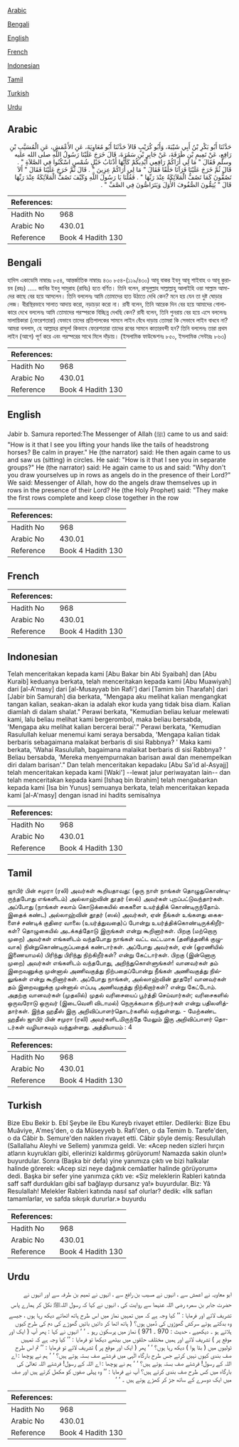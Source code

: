 [Arabic](#arabic)

[Bengali](#bengali)

[English](#english)

[French](#french)

[Indonesian](#indonesian)

[Tamil](#tamil)

[Turkish](#turkish)

[Urdu](#urdu)

## Arabic


<div dir="rtl" lang="ar" style={{fontSize:'larger',backgroundColor:'#f8f9fa',padding:20}}>
حَدَّثَنَا أَبُو بَكْرِ بْنُ أَبِي شَيْبَةَ، وَأَبُو كُرَيْبٍ قَالاَ حَدَّثَنَا أَبُو مُعَاوِيَةَ، عَنِ الأَعْمَشِ، عَنِ الْمُسَيَّبِ بْنِ رَافِعٍ، عَنْ تَمِيمِ بْنِ طَرَفَةَ، عَنْ جَابِرِ بْنِ سَمُرَةَ، قَالَ خَرَجَ عَلَيْنَا رَسُولُ اللَّهِ صلى الله عليه وسلم فَقَالَ ‏"‏ مَا لِي أَرَاكُمْ رَافِعِي أَيْدِيكُمْ كَأَنَّهَا أَذْنَابُ خَيْلٍ شُمْسٍ اسْكُنُوا فِي الصَّلاَةِ ‏"‏ ‏.‏ قَالَ ثُمَّ خَرَجَ عَلَيْنَا فَرَآنَا حَلَقًا فَقَالَ ‏"‏ مَا لِي أَرَاكُمْ عِزِينَ ‏"‏ ‏.‏ قَالَ ثُمَّ خَرَجَ عَلَيْنَا فَقَالَ ‏"‏ أَلاَ تَصُفُّونَ كَمَا تَصُفُّ الْمَلاَئِكَةُ عِنْدَ رَبِّهَا ‏"‏ ‏.‏ فَقُلْنَا يَا رَسُولَ اللَّهِ وَكَيْفَ تَصُفُّ الْمَلاَئِكَةُ عِنْدَ رَبِّهَا قَالَ ‏"‏ يُتِمُّونَ الصُّفُوفَ الأُوَلَ وَيَتَرَاصُّونَ فِي الصَّفِّ ‏"‏ ‏.‏
</div>
<div style={{backgroundColor:'#f8f9fa',padding:20, marginBottom: 10}}><table> <thead> <tr> <th>References:</th> <th></th> </tr> </thead> <tbody><tr><td>Hadith No</td><td>968</td></tr><tr><td>Arabic No</td><td>430.01</td></tr><tr><td>Reference</td><td>Book 4 Hadith 130</td></tr></tbody></table></div>

## Bengali


<div dir="ltr" lang="bn" style={{fontSize:'larger',backgroundColor:'#f8f9fa',padding:20}}>
হাদিস একাডেমি নাম্বারঃ ৮৫৪, আন্তর্জাতিক নাম্বারঃ ৪৩০ ৮৫৪-(১১৯/৪৩০) আবূ বাকর ইবনু আবূ শাইবাহ ও আবূ কুরায়ব (রহঃ) ..... জাবির ইবনু সামুরাহ (রাযিঃ) হতে বর্ণিত। তিনি বলেন, রাসূলুল্লাহ সাল্লাল্লাহু আলাইহি ওয়া সাল্লাম আমাদের কাছে বের হয়ে আসলেন। তিনি বললেনঃ আমি তোমাদের হাত উঠাতে দেখি কেন? মনে হয় যেন তা দুষ্ট ঘোড়ার লেজ। ধীরস্থিরভাবে সালাত আদায় করো, নড়াচড়া করো না। রাবী বলেন, তিনি আরেক দিন বের হয়ে আমাদের গোলাকারে দেখে বললেনঃ আমি তোমাদের পরস্পরকে বিচ্ছিন্ন দেখছি কেন? রাবী বলেন, তিনি পুনরায় বের হয়ে এসে বললেনঃ মালায়িকারা (ফেরেশতারা) যেভাবে তাদের প্রতিপালকের সামনে লাইন বেঁধে দাড়ায় তোমরা কি সেভাবে লাইন বাধবে না? আমরা বললাম, হে আল্লাহর রাসূল! কিভাবে ফেরেশতারা তাদের রবের সামনে কাতারবন্দী হন? তিনি বললেনঃ তারা প্রথম লাইন (আগে) পূর্ণ করে এবং পরস্পরের সাথে মিলে দাঁড়ায়। (ইসলামিক ফাউন্ডেশনঃ ৮৫০, ইসলামিক সেন্টারঃ ৮৬৩)
</div>
<div style={{backgroundColor:'#f8f9fa',padding:20, marginBottom: 10}}><table> <thead> <tr> <th>References:</th> <th></th> </tr> </thead> <tbody><tr><td>Hadith No</td><td>968</td></tr><tr><td>Arabic No</td><td>430.01</td></tr><tr><td>Reference</td><td>Book 4 Hadith 130</td></tr></tbody></table></div>

## English


<div dir="ltr" lang="en" style={{fontSize:'larger',backgroundColor:'#f8f9fa',padding:20}}>
Jabir b. Samura reported:The Messenger of Allah (ﷺ) came to us and said: "How is it that I see you lifting your hands like the tails of headstrong horses? Be calm in prayer." He (the narrator) said: He then again came to us and saw us (sitting) in circles. He said: "How is it that I see you in separate groups?" He (the narrator) said: He again came to us and said: "Why don't you draw yourselves up in rows as angels do in the presence of their Lord?" We said: Messenger of Allah, how do the angels draw themselves up in rows in the presence of their Lord? He (the Holy Prophet) said: "They make the first rows complete and keep close together in the row
</div>
<div style={{backgroundColor:'#f8f9fa',padding:20, marginBottom: 10}}><table> <thead> <tr> <th>References:</th> <th></th> </tr> </thead> <tbody><tr><td>Hadith No</td><td>968</td></tr><tr><td>Arabic No</td><td>430.01</td></tr><tr><td>Reference</td><td>Book 4 Hadith 130</td></tr></tbody></table></div>

## French


<div dir="ltr" lang="fr" style={{fontSize:'larger',backgroundColor:'#f8f9fa',padding:20}}>

</div>
<div style={{backgroundColor:'#f8f9fa',padding:20, marginBottom: 10}}><table> <thead> <tr> <th>References:</th> <th></th> </tr> </thead> <tbody><tr><td>Hadith No</td><td>968</td></tr><tr><td>Arabic No</td><td>430.01</td></tr><tr><td>Reference</td><td>Book 4 Hadith 130</td></tr></tbody></table></div>

## Indonesian


<div dir="ltr" lang="id" style={{fontSize:'larger',backgroundColor:'#f8f9fa',padding:20}}>
Telah menceritakan kepada kami [Abu Bakar bin Abi Syaibah] dan [Abu Kuraib] keduanya berkata, telah menceritakan kepada kami [Abu Muawiyah] dari [al-A'masy] dari [al-Musayyab bin Rafi'] dari [Tamim bin Tharafah] dari [Jabir bin Samurah] dia berkata, "Mengapa aku melihat kalian mengangkat tangan kalian, seakan-akan ia adalah ekor kuda yang tidak bisa diam. Kalian diamlah di dalam shalat." Perawi berkata, "Kemudian beliau keluar melewati kami, lalu beliau melihat kami bergerombol, maka beliau bersabda, 'Mengapa aku melihat kalian bercerai berai'." Perawi berkata, "Kemudian Rasulullah keluar menemui kami seraya bersabda, 'Mengapa kalian tidak berbaris sebagaimana malaikat berbaris di sisi Rabbnya? ' Maka kami berkata, 'Wahai Rasulullah, bagaimana malaikat berbaris di sisi Rabbnya? ' Beliau bersabda, 'Mereka menyempurnakan barisan awal dan menempelkan diri dalam barisan'." Dan telah menceritakan kepadaku [Abu Sa'id al-Asyajj] telah menceritakan kepada kami [Waki'] --lewat jalur periwayatan lain-- dan telah menceritakan kepada kami [Ishaq bin Ibrahim] telah mengabarkan kepada kami [Isa bin Yunus] semuanya berkata, telah menceritakan kepada kami [al-A'masy] dengan isnad ini hadits semisalnya
</div>
<div style={{backgroundColor:'#f8f9fa',padding:20, marginBottom: 10}}><table> <thead> <tr> <th>References:</th> <th></th> </tr> </thead> <tbody><tr><td>Hadith No</td><td>968</td></tr><tr><td>Arabic No</td><td>430.01</td></tr><tr><td>Reference</td><td>Book 4 Hadith 130</td></tr></tbody></table></div>

## Tamil


<div dir="ltr" lang="ta" style={{fontSize:'larger',backgroundColor:'#f8f9fa',padding:20}}>
ஜாபிர் பின் சமுரா (ரலி) அவர்கள் கூறியதாவது: (ஒரு நாள் நாங்கள் தொழுதுகொண்டிருந்தபோது எங்களிடம்) அல்லாஹ்வின் தூதர் (ஸல்) அவர்கள் புறப்பட்டுவந்தார்கள். அப்போது (நாங்கள் சலாம் கொடுக்கையில் கைகளை உயர்த்திக் கொண்டிருந்தோம். இதைக் கண்ட) அல்லாஹ்வின் தூதர் (ஸல்) அவர்கள், ஏன் நீங்கள் உங்களது கைகளைச் சண்டிக் குதிரை வாலை (உயர்த்துவதை)ப் போன்று உயர்த்திக்கொண்டிருக்கிறீர்கள்? தொழுகையில் அடக்கத்தோடு இருங்கள் என்று கூறினார்கள். பிறகு (மற்றொரு முறை) அவர்கள் எங்களிடம் வந்தபோது நாங்கள் வட்ட வட்டமாக (தனித்தனிக் குழுவாக) நின்றுகொண்டிருப்பதைக் கண்டார்கள். அப்போது அவர்கள், ஏன் (ஓரணியில் இணையாமல்) பிரிந்து பிரிந்து நிற்கிறீர்கள்? என்று கேட்டார்கள். பிறகு (இன்னொரு முறை) அவர்கள் எங்களிடம் வந்தபோது, அறிந்துகொள்ளுங்கள்! வானவர்கள் தம் இறைவனுக்கு முன்னால் அணிவகுத்து நிற்பதைப்போன்று நீங்கள் அணிவகுத்து நில்லுங்கள் என்று கூறினார்கள். அப்போது நாங்கள், அல்லாஹ்வின் தூதரே! வானவர்கள் தம் இறைவனுக்கு முன்னால் எப்படி அணிவகுத்து நிற்கிறார்கள்? என்று கேட்டோம். அதற்கு வானவர்கள் (முதலில்) முதல் வரிசையைப் பூர்த்தி செய்வார்கள்; வரிசைகளில் ஒருவரோடு ஒருவர் (இடைவெளி விடாமல்) நெருக்கமாக நிற்பார்கள் என்று பதிலளித்தார்கள். இந்த ஹதீஸ் இரு அறிவிப்பாளர்தொடர்களில் வந்துள்ளது. - மேற்கண்ட ஹதீஸ் ஜாபிர் பின் சமுரா (ரலி) அவர்களிடமிருந்தே மேலும் இரு அறிவிப்பாளர் தொடர்கள் வழியாகவும் வந்துள்ளது. அத்தியாயம் : 4
</div>
<div style={{backgroundColor:'#f8f9fa',padding:20, marginBottom: 10}}><table> <thead> <tr> <th>References:</th> <th></th> </tr> </thead> <tbody><tr><td>Hadith No</td><td>968</td></tr><tr><td>Arabic No</td><td>430.01</td></tr><tr><td>Reference</td><td>Book 4 Hadith 130</td></tr></tbody></table></div>

## Turkish


<div dir="ltr" lang="tr" style={{fontSize:'larger',backgroundColor:'#f8f9fa',padding:20}}>
Bize Ebu Bekir b. Ebî Şeybe ile Ebu Kureyb rivayet ettiler. Dedilerki: Bize Ebu Muâviye, A'meş'den, o da Müseyyeb b. Rafi'den, o da Temim b. Tarefe'den, o da Câbir b. Semure'den naklen rivayet etti. Câbir şöyle demiş: Resulullah (Sallallahu Aleyhi ve Sellem) yanımıza geldi. Ve: «Acep neden sizleri hırçın atların kuyrukları gibi, ellerinizi kaldırmış görüyorum! Namazda sakin olun!» buyurdular. Sonra (Başka bir defa) yine yanımıza çıktı ve bizi halkalar halinde görerek: «Acep sizi neye dağınık cemâatler halinde görüyorum» dedi. Başka bir sefer yine yanımıza çıktı ve: «Siz meleklerin Rableri katında saff saff durdukları gibi saf bağlayıp dursanız ya!» buyurdular. Biz: Yâ Resulallah! Melekler Rableri katında nasıl saf olurlar? dedik: «İlk safları tamamlarlar, ve safda sıkışık dururlar.» buyurdu
</div>
<div style={{backgroundColor:'#f8f9fa',padding:20, marginBottom: 10}}><table> <thead> <tr> <th>References:</th> <th></th> </tr> </thead> <tbody><tr><td>Hadith No</td><td>968</td></tr><tr><td>Arabic No</td><td>430.01</td></tr><tr><td>Reference</td><td>Book 4 Hadith 130</td></tr></tbody></table></div>

## Urdu


<div dir="rtl" lang="ur" style={{fontSize:'larger',backgroundColor:'#f8f9fa',padding:20}}>
ابو معاویہ نے اعمش سے ، انہوں نے مسیب بن رافع سے ، انہوں نے تمیم بن طرفہ سے اور انہوں نے حضرت جابر بن سمرہ رضی اللہ عنہما سے روایت کی ، انہوں نے کہا کہ رسول اللہﷺ نکل کر ہمارے پاس تشریف لائے اور فرمایا : ’’ کیا وجہ ہے کہ میں تمہیں نماز میں اس طرح ہاتھ اٹھاتے دیکھ رہا ہوں ، جیسے وہ بدکتے ہوئے سرکش گھوڑوں کی دُمیں ہوں؟ ( ہاتھ اٹھا کر دائیں بائیں گھوڑے کی دم کی طرح کیوں ہلاتے ہو ۔ دیکھیے ، حدیث : 970 ۔ 971 ) نماز میں پرسکون رہو ۔ ‘ ‘ انہوں نے کہا : پھر آپ ( ایک اور موقع پر ) تشریف لائے اور ہمیں مختلف حلقوں میں بیٹھے دیکھا تو فرمایا : ’’ کیا وجہ ہے کہ تمہیں ٹولیوں میں ( بٹا ہوا ) دیکھ رہا ہوں؟ ‘ ‘ پھر ( ایک اور موقع پر ) تشریف لائے تو فرمایا : ’’ تم اس طرح صف بندی کیوں نہیں کرتے جس طرح بارگاہ الٰہی میں فرشتے صف بستہ ہوتے ہیں؟ ‘ ‘ ہم نے پوچھا : اے اللہ کے رسول! فرشتے صف بستہ ہوتے ہیں؟ ‘ ‘ ہم نے پوچھا : اے اللہ کے رسول! فرشتے اللہ تعالیٰ کی بارگاہ میں کس طرح صف بندی کرتے ہیں؟ آپ نے فرمایا : ’’ وہ پہلی صفوں کو مکمل کرتے ہیں اور صف میں ایک دوسرے کے ساتھ جڑ کر کھڑے ہوتے ہیں ۔ ‘ ‘
</div>
<div style={{backgroundColor:'#f8f9fa',padding:20, marginBottom: 10}}><table> <thead> <tr> <th>References:</th> <th></th> </tr> </thead> <tbody><tr><td>Hadith No</td><td>968</td></tr><tr><td>Arabic No</td><td>430.01</td></tr><tr><td>Reference</td><td>Book 4 Hadith 130</td></tr></tbody></table></div>